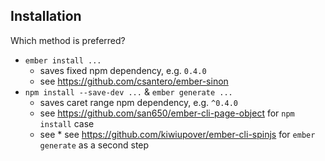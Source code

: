 ## Installation

Which method is preferred?

* `ember install ...`
  * saves fixed npm dependency, e.g. `0.4.0`
  * see https://github.com/csantero/ember-sinon
* `npm install --save-dev ...` & `ember generate ...`
  * saves caret range npm dependency, e.g. `^0.4.0`
  * see https://github.com/san650/ember-cli-page-object for `npm install` case
  * see * see https://github.com/kiwiupover/ember-cli-spinjs for `ember generate` as a second step
